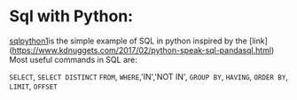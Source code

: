 # Sql with Python:
[sqlpython1](sqlpython1.ipynb)is the simple example of SQL in python inspired by the [link] (https://www.kdnuggets.com/2017/02/python-speak-sql-pandasql.html)
Most useful commands in SQL are:

`SELECT`, `SELECT DISTINCT` `FROM`, `WHERE`,'IN','NOT IN', `GROUP BY`, `HAVING`, `ORDER BY`, `LIMIT`, `OFFSET`

